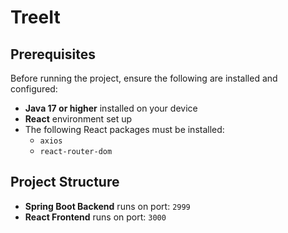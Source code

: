 # TreeIt
## Prerequisites

Before running the project, ensure the following are installed and configured:

- **Java 17 or higher** installed on your device  
- **React** environment set up  
- The following React packages must be installed:
  - `axios`
  - `react-router-dom`

## Project Structure

- **Spring Boot Backend** runs on port: `2999`  
- **React Frontend** runs on port: `3000`